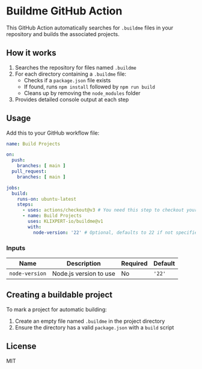 # Buildme GitHub Action

This GitHub Action automatically searches for `.buildme` files in your repository and builds the associated projects.

## How it works

1. Searches the repository for files named `.buildme`
2. For each directory containing a `.buildme` file:
   - Checks if a `package.json` file exists
   - If found, runs `npm install` followed by `npm run build`
   - Cleans up by removing the `node_modules` folder
3. Provides detailed console output at each step

## Usage

Add this to your GitHub workflow file:

```yaml
name: Build Projects

on:
  push:
    branches: [ main ]
  pull_request:
    branches: [ main ]

jobs:
  build:
    runs-on: ubuntu-latest
    steps:
      - uses: actions/checkout@v3 # You need this step to checkout your code first
      - name: Build Projects
        uses: KLIXPERT-io/buildme@v1
        with:
          node-version: '22' # Optional, defaults to 22 if not specified
```

### Inputs

| Name | Description | Required | Default |
|------|-------------|----------|---------|
| `node-version` | Node.js version to use | No | `'22'` |

## Creating a buildable project

To mark a project for automatic building:

1. Create an empty file named `.buildme` in the project directory
2. Ensure the directory has a valid `package.json` with a `build` script

## License

MIT